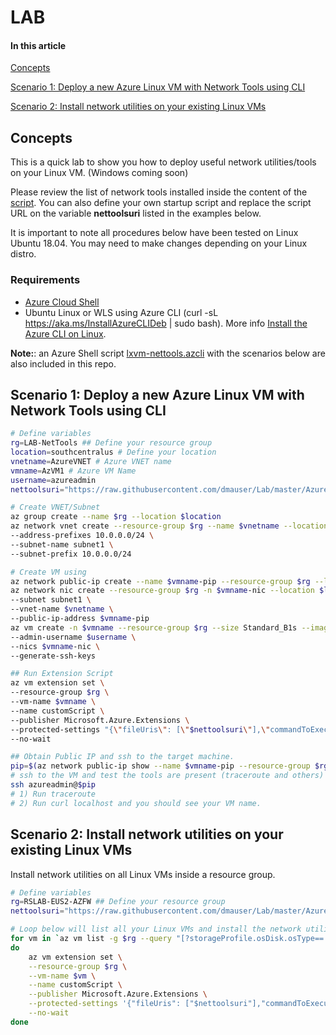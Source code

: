 # LAB

#### In this article

[Concepts](#Concepts)

[Scenario 1: Deploy a new Azure Linux VM with Network Tools using CLI](#scenario-1-deploy-a-new-azure-linux-vm-with-network-tools-using-cli)

[Scenario 2: Install network utilities on your existing Linux VMs](#scenario-2-install-network-utilities-on-your-existing-linux-vms)

## Concepts

This is a quick lab to show you how to deploy useful network utilities/tools on your Linux VM. (Windows coming soon)

Please review the list of network tools installed inside the content of the [script](https://raw.githubusercontent.com/dmauser/Lab/master/AzureVM-nettools/nettools.sh). You can also define your own startup script and replace the script URL on the variable **nettoolsuri** listed in the examples below.

It is important to note all procedures below have been tested on Linux Ubuntu 18.04. You may need to make changes depending on your Linux distro.

### Requirements

- [Azure Cloud Shell](https://shell.azure.com/)
- Ubuntu Linux or WLS using Azure CLI (curl -sL https://aka.ms/InstallAzureCLIDeb | sudo bash). More info [Install the Azure CLI on Linux](https://docs.microsoft.com/en-us/cli/azure/install-azure-cli-linux?pivots=apt).

**Note:**: an Azure Shell script [lxvm-nettools.azcli](https://raw.githubusercontent.com/dmauser/Lab/master/AzureVM-nettools/lxvm-nettools.azcli) with the scenarios below are also included in this repo.

## Scenario 1: Deploy a new Azure Linux VM with Network Tools using CLI

```Bash
# Define variables
rg=LAB-NetTools ## Define your resource group
location=southcentralus # Define your location
vnetname=AzureVNET # Azure VNET name
vmname=AzVM1 # Azure VM Name
username=azureadmin
nettoolsuri="https://raw.githubusercontent.com/dmauser/Lab/master/AzureVM-nettools/nettools.sh"

# Create VNET/Subnet
az group create --name $rg --location $location
az network vnet create --resource-group $rg --name $vnetname --location $location \
--address-prefixes 10.0.0.0/24 \
--subnet-name subnet1 \
--subnet-prefix 10.0.0.0/24

# Create VM using
az network public-ip create --name $vmname-pip --resource-group $rg --location $location --sku Basic --allocation-method Dynamic
az network nic create --resource-group $rg -n $vmname-nic --location $location \
--subnet subnet1 \
--vnet-name $vnetname \
--public-ip-address $vmname-pip
az vm create -n $vmname --resource-group $rg --size Standard_B1s --image UbuntuLTS \
--admin-username $username \
--nics $vmname-nic \
--generate-ssh-keys

## Run Extension Script
az vm extension set \
--resource-group $rg \
--vm-name $vmname \
--name customScript \
--publisher Microsoft.Azure.Extensions \
--protected-settings "{\"fileUris\": [\"$nettoolsuri\"],\"commandToExecute\": \"./nettools.sh\"}" \
--no-wait

## Obtain Public IP and ssh to the target machine.
pip=$(az network public-ip show --name $vmname-pip --resource-group $rg --query ipAddress -o tsv)
# ssh to the VM and test the tools are present (traceroute and others)
ssh azureadmin@$pip
# 1) Run traceroute
# 2) Run curl localhost and you should see your VM name.
```

## Scenario 2: Install network utilities on your existing Linux VMs

Install network utilities on all Linux VMs inside a resource group.

```Bash
# Define variables
rg=RSLAB-EUS2-AZFW ## Define your resource group
nettoolsuri="https://raw.githubusercontent.com/dmauser/Lab/master/AzureVM-nettools/nettools.sh"

# Loop below will list all your Linux VMs and install the network utilities on them.
for vm in `az vm list -g $rg --query "[?storageProfile.osDisk.osType=='Linux'].name" -o tsv`
do
    az vm extension set \
    --resource-group $rg \
    --vm-name $vm \
    --name customScript \
    --publisher Microsoft.Azure.Extensions \
    --protected-settings '{"fileUris": ["$nettoolsuri"],"commandToExecute": "./nettools.sh"}' \
    --no-wait
done
```
